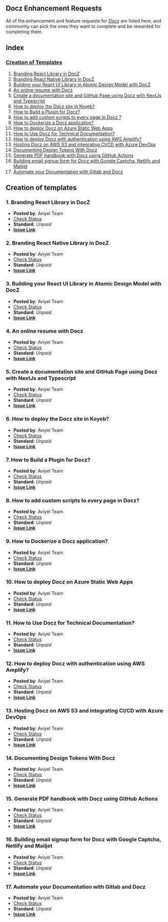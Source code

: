 ## Docz Enhancement Requests

All of the enhancement and feature requests for _[Docz](https://docz.site/)_ are listed here, and community can pick the ones they want to complete and be rewarded for completing them.

## Index
  
### [Creation of Templates](#creation-of-templates-1)
   1. [Branding React Library in DocZ](#1-branding-react-library-in-docz)
   2. [Branding React Native Library in DocZ](#2-branding-react-native-library-in-docz)
   3. [Building your React UI Library in Atomic Design Model with DocZ](#3-building-your-react-ui-library-in-atomic-design-model-with-docz)
   4. [An online resume with Docz](#4-an-online-resume-with-docz)
   5. [Create a documentation site and GitHub Page using Docz with NextJs and Typescript](#5-create-a-documentation-site-and-github-page-using-docz-with-nextjs-and-typescript)
   6. [How to deploy the Docz site in Koyeb?](#6-how-to-deploy-the-docz-site-in-koyeb)
   7. [How to Build a Plugin for Docz?](#7-how-to-build-a-plugin-for-docz)
   8. [How to add custom scripts to every page in Docz ?](#8-how-to-add-custom-scripts-to-every-page-in-docz)
   9. [How to Dockerize a Docz application?](#9-how-to-dockerize-a-docz-application)
   10. [How to deploy Docz on Azure Static Web Apps](#10-how-to-deploy-docz-on-azure-static-web-apps)
   11. [How to Use Docz for Technical Documentation?](#11-how-to-use-docz-for-technical-documentation)
   12. [How to deploy Docz with authentication using AWS Amplify?](#12-how-to-deploy-docz-with-authentication-using-aws-amplify)
   13. [Hosting Docz on AWS S3 and integrating CI/CD with Azure DevOps](#13-hosting-docz-on-aws-s3-and-integrating-cicd-with-azure-devops)
   14. [Documenting Design Tokens With Docz](#14-documenting-design-tokens-with-docz)
   15. [Generate PDF handbook with Docz using GitHub Actions](#15-generate-pdf-handbook-with-docz-using-github-actions)
   16. [Building email signup form for Docz with Google Captcha, Netlify and Mailjet](#16-building-email-signup-form-for-docz-with-google-captcha-netlify-and-mailjet)
   17. [Automate your Documentation with Gitlab and Docz](#17-automate-your-documentation-with-gitlab-and-docz)


## Creation of templates

### **1. Branding React Library in DocZ**

   - **Posted by**: Aviyel Team
   - [Check Status](https://sturdy-locust-74a.notion.site/Docz-c9a4f01928fa4351aad022d9eeb992be)
   - **Standard**: _Unpaid_
   - **[Issue Link]()**

### **2. Branding React Native Library in DocZ**

   - **Posted by**: Aviyel Team
   - [Check Status](https://sturdy-locust-74a.notion.site/Docz-c9a4f01928fa4351aad022d9eeb992be)
   - **Standard**: _Unpaid_
   - **[Issue Link]()**

### **3. Building your React UI Library in Atomic Design Model with DocZ**

   - **Posted by**: Aviyel Team
   - [Check Status](https://sturdy-locust-74a.notion.site/Docz-c9a4f01928fa4351aad022d9eeb992be)
   - **Standard**: _Unpaid_
   - **[Issue Link]()**

### **4. An online resume with Docz**

   - **Posted by**: Aviyel Team
   - [Check Status](https://sturdy-locust-74a.notion.site/Docz-c9a4f01928fa4351aad022d9eeb992be)
   - **Standard**: _Unpaid_
   - **[Issue Link]()**

### **5. Create a documentation site and GitHub Page using Docz with NextJs and Typescript**

   - **Posted by**: Aviyel Team
   - [Check Status](https://sturdy-locust-74a.notion.site/Docz-c9a4f01928fa4351aad022d9eeb992be)
   - **Standard**: _Unpaid_
   - **[Issue Link]()**

### **6. How to deploy the Docz site in Koyeb?**

   - **Posted by**: Aviyel Team
   - [Check Status](https://sturdy-locust-74a.notion.site/Docz-c9a4f01928fa4351aad022d9eeb992be)
   - **Standard**: _Unpaid_
   - **[Issue Link]()**

### **7. How to Build a Plugin for Docz?**

   - **Posted by**: Aviyel Team
   - [Check Status](https://sturdy-locust-74a.notion.site/Docz-c9a4f01928fa4351aad022d9eeb992be)
   - **Standard**: _Unpaid_
   - **[Issue Link]()**

### **8. How to add custom scripts to every page in Docz?**

   - **Posted by**: Aviyel Team
   - [Check Status](https://sturdy-locust-74a.notion.site/Docz-c9a4f01928fa4351aad022d9eeb992be)
   - **Standard**: _Unpaid_
   - **[Issue Link]()**

### **9. How to Dockerize a Docz application?**

   - **Posted by**: Aviyel Team
   - [Check Status](https://sturdy-locust-74a.notion.site/Docz-c9a4f01928fa4351aad022d9eeb992be)
   - **Standard**: _Unpaid_
   - **[Issue Link]()**

### **10. How to deploy Docz on Azure Static Web Apps**

   - **Posted by**: Aviyel Team
   - [Check Status](https://sturdy-locust-74a.notion.site/Docz-c9a4f01928fa4351aad022d9eeb992be)
   - **Standard**: _Unpaid_
   - **[Issue Link]()**

### **11. How to Use Docz for Technical Documentation?**

   - **Posted by**: Aviyel Team
   - [Check Status](https://sturdy-locust-74a.notion.site/Docz-c9a4f01928fa4351aad022d9eeb992be)
   - **Standard**: _Unpaid_
   - **[Issue Link]()**

### **12. How to deploy Docz with authentication using AWS Amplify?**

   - **Posted by**: Aviyel Team
   - [Check Status](https://sturdy-locust-74a.notion.site/Docz-c9a4f01928fa4351aad022d9eeb992be)
   - **Standard**: _Unpaid_
   - **[Issue Link]()**

### **13. Hosting Docz on AWS S3 and integrating CI/CD with Azure DevOps**

   - **Posted by**: Aviyel Team
   - [Check Status](https://sturdy-locust-74a.notion.site/Docz-c9a4f01928fa4351aad022d9eeb992be)
   - **Standard**: _Unpaid_
   - **[Issue Link]()**

### **14. Documenting Design Tokens With Docz**

   - **Posted by**: Aviyel Team
   - [Check Status](https://sturdy-locust-74a.notion.site/Docz-c9a4f01928fa4351aad022d9eeb992be)
   - **Standard**: _Unpaid_
   - **[Issue Link]()**

### **15. Generate PDF handbook with Docz using GitHub Actions**

   - **Posted by**: Aviyel Team
   - [Check Status](https://sturdy-locust-74a.notion.site/Docz-c9a4f01928fa4351aad022d9eeb992be)
   - **Standard**: _Unpaid_
   - **[Issue Link]()**

### **16. Building email signup form for Docz with Google Captcha, Netlify and Mailjet**

   - **Posted by**: Aviyel Team
   - [Check Status](https://sturdy-locust-74a.notion.site/Docz-c9a4f01928fa4351aad022d9eeb992be)
   - **Standard**: _Unpaid_
   - **[Issue Link]()**

### **17. Automate your Documentation with Gitlab and Docz**

   - **Posted by**: Aviyel Team
   - [Check Status](https://sturdy-locust-74a.notion.site/Docz-c9a4f01928fa4351aad022d9eeb992be)
   - **Standard**: _Unpaid_
   - **[Issue Link]()**
